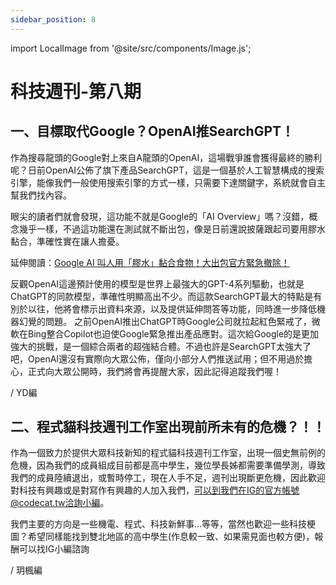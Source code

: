 ```yaml
---
sidebar_position: 8
---
```


import LocalImage from '@site/src/components/Image.js';

# 科技週刊-第八期

## 一、目標取代Google？OpenAI推SearchGPT！

作為搜尋龍頭的Google對上來自A龍頭的OpenAI，這場戰爭誰會獲得最終的勝利呢？日前OpenAI公佈了旗下產品SearchGPT，這是一個基於人工智慧構成的搜索引擎，能像我們一般使用搜索引擎的方式一樣，只需要下達關鍵字，系統就會自主幫我們找內容。

<LocalImage path="/technews/8/1.png" alt="圖片" />

眼尖的讀者們就會發現，這功能不就是Google的「AI Overview」嗎？沒錯，概念幾乎一樣，不過這功能還在測試就不斷出包，像是日前還說披薩跟起司要用膠水黏合，準確性實在讓人擔憂。

延伸閱讀：[Google AI 叫人用「膠水」黏合食物！大出包官方緊急撤除！](https://www.codecat.tw/technews/3#一google-ai-叫人用膠水黏合食物大出包官方緊急撤除)

反觀OpenAI這邊預計使用的模型是世界上最強大的GPT-4系列驅動，也就是ChatGPT的同款模型，準確性明顯高出不少。而這款SearchGPT最大的特點是有別於以往，他將會標示出資料來源，以及提供延伸問答等功能，同時進一步降低機器幻覺的問題。
之前OpenAI推出ChatGPT時Google公司就拉起紅色緊戒了，微軟在Bing整合Copilot也迫使Google緊急推出產品應對。這次給Google的是更加強大的挑戰，是一個綜合兩者的超強結合體。不過也許是SearchGPT太強大了吧，OpenAI還沒有實際向大眾公佈，僅向小部分人們推送試用；但不用過於擔心，正式向大眾公開時，我們將會再提醒大家，因此記得追蹤我們喔！

/ YD編

<LocalImage path="/technews/8/2.png" alt="圖片" />

## 二、程式貓科技週刊工作室出現前所未有的危機？！！

作為一個致力於提供大眾科技新知的程式貓科技週刊工作室，出現一個史無前例的危機，因為我們的成員組成目前都是高中學生，幾位學長姊都需要準備學測，導致我們的成員陸續退出，或暫時停工，現在人手不足，週刊出現斷更危機，因此歡迎對科技有興趣或是對寫作有興趣的人加入我們，可以到我們在IG的官方帳號@codecat.tw洽詢小編。

我們主要的方向是一些機電、程式、科技新鮮事...等等，當然也歡迎一些科技梗圖？希望同樣能找到雙北地區的高中學生(作息較一致、如果需見面也較方便)，報酬可以找IG小編諮詢

/ 玥楓編

<LocalImage path="/technews/8/3.png" alt="圖片" />
